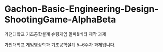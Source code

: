 # Gachon-Basic-Engineering-Design-ShootingGame-AlphaBeta
가천대학교 기초공학셜계 슈팅게임 알파&베타 제작 과제

가천대학교 게임영상학과 기초공학설계 5~6주차 과제입니다.

